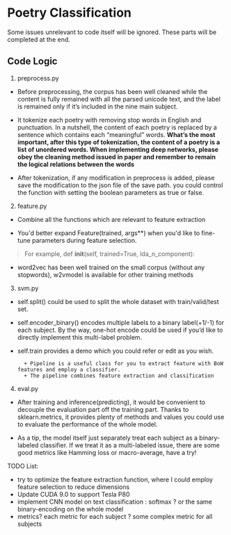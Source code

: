 # Poetry ClassificationSome issues unrelevant to code itself will be ignored. These parts will be completed at the end.## Code Logic1. preprocess.py- Before preprocessing, the corpus has been well cleaned while the content is fully remained with all the parsed unicode text, and the label is remained only if it’s included in the nine main subject.- It tokenize each poetry with removing stop words in English and punctuation. In a nutshell, the content of each poetry is replaced by a sentence which contains each “meaningful” words. **What’s the most important, after this type of tokenization, the content of a poetry is a list of unordered words. When implementing deep networks, please obey the cleaning method issued in paper and remember to remain the logical relations between the words**- After tokenization, if any modification in preprocess is added, please save the modification to the json file of the save path. you could control the function with setting the boolean parameters as true or false.2. feature.py- Combine all the functions which are relevant to feature extraction- You'd better expand Feature(trained, args**) when you'd like to fine-tune parameters during feature selection.> For example, def __init__(self, trained=True, lda_n_component):- word2vec has been well trained on the small corpus (without any stopwords), w2vmodel is available for other training methods3. svm.py- self.split() could be used to split the whole dataset with train/valid/test set.- self.encoder_binary() encodes multiple labels to a binary label(+1/-1) for each subject. By the way, one-hot encode could be used if you’d like to directly implement this multi-label problem.- self.train provides a demo which you could refer or edit as you wish.        + Pipeline is a useful class for you to extract feature with BoW features and employ a classifier.        + The pipeline combines feature extraction and classification4. eval.py- After training and inference(predicting), it would be convenient to decouple the evaluation part  off the training part. Thanks to sklearn.metrics, it provides plenty of methods and values you could use to evaluate the performance of the whole model.- As a tip, the model itself just separately treat each subject as a binary-labeled classifier. If we treat it as a multi-labeled issue, there are some good metrics like Hamming loss or macro-average, have a try!TODO List:* try to optimize the feature extraction function, where I could employ feature selection to reduce dimensions* Update CUDA 9.0 to support Tesla P80* implement CNN model on text classification : softmax ? or the same binary-encoding on the whole model* metrics? each metric for each subject ? some complex metric for all subjects